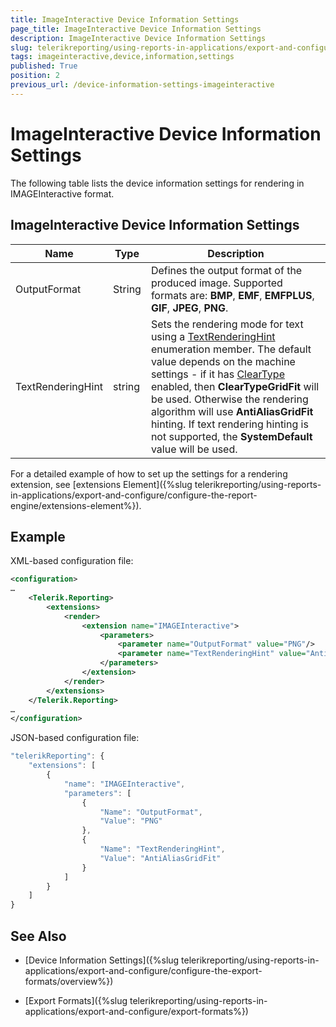 ```yaml
---
title: ImageInteractive Device Information Settings
page_title: ImageInteractive Device Information Settings 
description: ImageInteractive Device Information Settings
slug: telerikreporting/using-reports-in-applications/export-and-configure/configure-the-export-formats/imageinteractive-device-information-settings
tags: imageinteractive,device,information,settings
published: True
position: 2
previous_url: /device-information-settings-imageinteractive
---
```

<style>
table th:first-of-type {
    width: 15%;
}
table th:nth-of-type(2) {
    width: 10%;
}
table th:nth-of-type(3) {
    width: 75%;
}
</style>

# ImageInteractive Device Information Settings

The following table lists the device information settings for rendering in IMAGEInteractive format.

## ImageInteractive Device Information Settings

|__Name__|__Type__|__Description__|
| ------ | ------ | ------ |
|OutputFormat|String|Defines the output format of the produced image. Supported formats are: __BMP__, __EMF__, __EMFPLUS__, __GIF__, __JPEG__, __PNG__.|
|TextRenderingHint|string|Sets the rendering mode for text using a [TextRenderingHint](https://msdn.microsoft.com/en-us/library/ssazt6bs(v=vs.110).aspx) enumeration member. The default value depends on the machine settings - if it has [ClearType](https://www.microsoft.com/en-us/Typography/ClearTypeInfo.aspx) enabled, then __ClearTypeGridFit__ will be used. Otherwise the rendering algorithm will use __AntiAliasGridFit__ hinting. If text rendering hinting is not supported, the __SystemDefault__ value will be used.|

For a detailed example of how to set up the settings for a rendering extension, see [extensions Element]({%slug telerikreporting/using-reports-in-applications/export-and-configure/configure-the-report-engine/extensions-element%}). 

## Example

XML-based configuration file:
    
````xml
<configuration>
…
	<Telerik.Reporting>
		<extensions>
			<render>
				<extension name="IMAGEInteractive">
					<parameters>
						<parameter name="OutputFormat" value="PNG"/>
						<parameter name="TextRenderingHint" value="AntiAliasGridFit"/>
					</parameters>
				</extension>
			</render>
		</extensions>
	</Telerik.Reporting>
…
</configuration>
````

JSON-based configuration file:
    
````js
"telerikReporting": {
	"extensions": [
		{
			"name": "IMAGEInteractive",
			"parameters": [
				{
					"Name": "OutputFormat",
					"Value": "PNG"
				},
				{
					"Name": "TextRenderingHint",
					"Value": "AntiAliasGridFit"
				}
			]
		}
	]
}
````


## See Also

* [Device Information Settings]({%slug telerikreporting/using-reports-in-applications/export-and-configure/configure-the-export-formats/overview%})

* [Export Formats]({%slug telerikreporting/using-reports-in-applications/export-and-configure/export-formats%})
